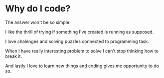 # Why do I code?
The answer won't be so simple. 

I like the thrill of trying if something I've created is running as supposed.

I love chalenges and solving puzzles connected to programming task.

When I have really interesting problem to solve I can't stop thinking how to break it.

And lastly I love to learn new things and coding gives me opportunity to do so.
